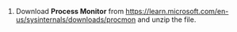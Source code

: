 1. Download **Process Monitor** from <https://learn.microsoft.com/en-us/sysinternals/downloads/procmon> and unzip the file.